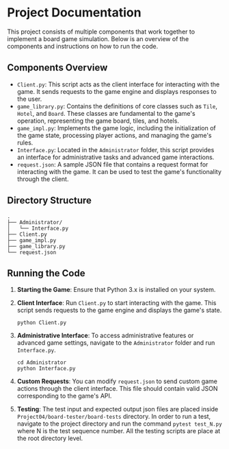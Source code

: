 # Project Documentation

This project consists of multiple components that work together to implement a board game simulation. Below is an overview of the components and instructions on how to run the code.

## Components Overview

- `Client.py`: This script acts as the client interface for interacting with the game. It sends requests to the game engine and displays responses to the user.
- `game_library.py`: Contains the definitions of core classes such as `Tile`, `Hotel`, and `Board`. These classes are fundamental to the game's operation, representing the game board, tiles, and hotels.
- `game_impl.py`: Implements the game logic, including the initialization of the game state, processing player actions, and managing the game's rules.
- `Interface.py`: Located in the `Administrator` folder, this script provides an interface for administrative tasks and advanced game interactions.
- `request.json`: A sample JSON file that contains a request format for interacting with the game. It can be used to test the game's functionality through the client.

## Directory Structure

```plaintext
.
├── Administrator/
│   └── Interface.py
├── Client.py
├── game_impl.py
├── game_library.py
└── request.json
```

## Running the Code

1. **Starting the Game**: Ensure that Python 3.x is installed on your system.
2. **Client Interface**: Run `Client.py` to start interacting with the game. This script sends requests to the game engine and displays the game's state.
   ```shell
   python Client.py
   ```
3. **Administrative Interface**: To access administrative features or advanced game settings, navigate to the `Administrator` folder and run `Interface.py`.
   ```shell
   cd Administrator
   python Interface.py
   ```
4. **Custom Requests**: You can modify `request.json` to send custom game actions through the client interface. This file should contain valid JSON corresponding to the game's API.

5. **Testing**: The test input and expected output json files are placed inside `Project04/board-tester/board-tests` directory. In order to run a test, navigate to the project directory and run the command `pytest test_N.py` where N is the test sequence number. All the testing scripts are place at the root directory level.
